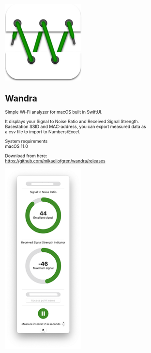 <img src="https://github.com/mikaellofgren/wandra/blob/main/images/wandra-ikon.png" width="50%"></img><br>
# Wandra
Simple Wi-Fi analyzer for macOS built in SwiftUI.<br>


It displays your Signal to Noise Ratio and Received Signal Strength.<br>
Basestation SSID and MAC-address, you can export measured data as<br>
a csv file to import to Numbers/Excel.<br>

System requirements<br>
macOS 11.0 <br>

Download from here:<br>
https://github.com/mikaellofgren/wandra/releases

<img src="https://github.com/mikaellofgren/wandra/blob/main/images/preview.png" width="50%"></img><br>

